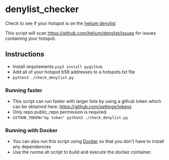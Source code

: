 # denylist_checker
Check to see if your hotspot is on the [helium denylist](https://github.com/helium/denylist)

This script will scan https://github.com/helium/denylist/issues for issues containing your hotspot.

## Instructions

- Install requirements ```pip3 install pygithub```
- Add all of your hotspot b58 addresses to a hotspots.txt file
- ```python3 ./check_denylist.py```

### Running faster
 - This script can run faster with larger lists by using a github token which can be obtained here: https://github.com/settings/tokens
 - Only repo.public_repo permission is required.
 - ```GITHUB_TOKEN="my token" python3 ./check_denylist.py```

### Running with Docker
 - You can also run this script using [Docker](https://www.docker.com/) so that you don't have to install any dependencies
 - Use the runme.sh script to build and execute the docker container.

